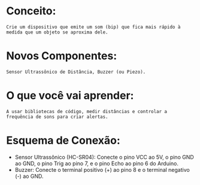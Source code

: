 # Conceito:
    Crie um dispositivo que emite um som (bip) que fica mais rápido à medida que um objeto se aproxima dele.

# Novos Componentes:
    Sensor Ultrassônico de Distância, Buzzer (ou Piezo).

# O que você vai aprender:
    A usar bibliotecas de código, medir distâncias e controlar a frequência de sons para criar alertas.

# Esquema de Conexão:
- Sensor Ultrassônico (HC-SR04): Conecte o pino VCC ao 5V, o pino GND ao GND, o pino Trig ao pino 7, e o pino Echo ao pino 6 do Arduino.
- Buzzer: Conecte o terminal positivo (+) ao pino 8 e o terminal negativo (-) ao GND.